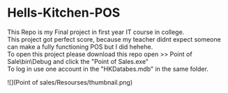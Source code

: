 # Hells-Kitchen-POS

This Repo is my Final project in first year IT course in college.\
This project got perfect score, because my teacher didnt expect someone can make a fully functioning POS but I did hehehe.\
To open this project please download this repo open >> Point of Sale\bin\Debug and click the "Point of Sales.exe"\
To log in use one account in the "HKDatabes.mdb" in the same folder.

![](Point of sales/Resourses/thumbnail.png)
